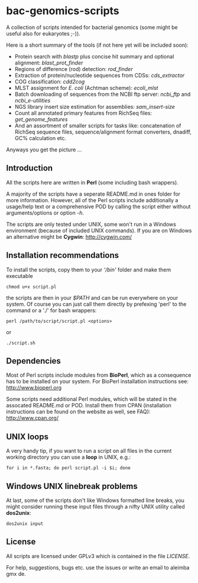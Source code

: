 bac-genomics-scripts
====================

A collection of scripts intended for bacterial genomics (some might be useful also for eukaryotes ;-)).

Here is a short summary of the tools (if not here yet will be included soon):

* Protein search with *blastp* plus concise hit summary and optional alignment: *blast_prot_finder*
* Regions of difference (rod) detection: *rod_finder*
* Extraction of protein/nucleotide sequences from CDSs: *cds_extractor*
* COG classification: *cdd2cog*
* MLST assignment for *E. coli* (Achtman scheme): *ecoli_mlst*
* Batch downloading of sequences from the NCBI ftp server: *ncbi_ftp* and *ncbi_e-utilities*
* NGS library insert size estimation for assemblies: *sam_insert-size*
* Count all annotated primary features from RichSeq files: *get_genome_features*
* And an assortment of smaller scripts for tasks like: concatenation of RichSeq sequence files, sequence/alignment format converters, dnadiff, GC% calculation etc.

Anyways you get the picture ...

## Introduction

All the scripts here are written in **Perl** (some including bash wrappers).

A majority of the scripts have a seperate README.md in ones folder for more information. However, all of the Perl scripts include additionally a usage/help text or a comprehensive POD by calling the script either without arguments/options or option *-h*.

The scripts are only tested under UNIX, some won't run in a Windows environment (because of included UNIX commands). If you are on Windows an alternative might be **Cygwin**: http://cygwin.com/

## Installation recommendations

To install the scripts, copy them to your *'/bin'* folder and make them executable

    chmod u+x script.pl

the scripts are then in your *$PATH* and can be run everywhere on your system. Of course you can just call them directly by prefexing 'perl' to the command or a './' for bash wrappers:

    perl /path/to/script/script.pl <options>

or

    ./script.sh

## Dependencies

Most of Perl scripts include modules from **BioPerl**, which as a consequence has to be installed on your system. For BioPerl installation instructions see: http://www.bioperl.org

Some scripts need additional Perl modules, which will be stated in the assocated README.md or POD. Install them from CPAN (installation instructions can be found on the website as well, see FAQ): http://www.cpan.org/

## UNIX loops

A very handy tip, if you want to run a script on all files in the current working directory you can use a **loop** in UNIX, e.g.:

    for i in *.fasta; do perl script.pl -i $i; done

## Windows UNIX linebreak problems

At last, some of the scripts don't like Windows formatted line breaks, you might consider running these input files through a nifty UNIX utility called **dos2unix**:

    dos2unix input

## License

All scripts are licensed under GPLv3 which is contained in the file *LICENSE*.

For help, suggestions, bugs etc. use the issues or write an email to aleimba <at> gmx <dot> de.

